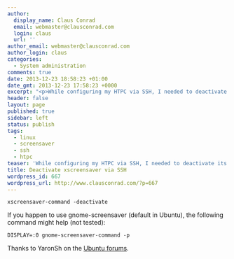```yaml
---
author:
  display_name: Claus Conrad
  email: webmaster@clausconrad.com
  login: claus
  url: ''
author_email: webmaster@clausconrad.com
author_login: claus
categories:
  - System administration
comments: true
date: 2013-12-23 18:58:23 +01:00
date_gmt: 2013-12-23 17:58:23 +0000
excerpt: "<p>While configuring my HTPC via SSH, I needed to deactivate its screensaver without having access to its own keyboard or mouse. Here's how to do that from the (SSH) command line:</p>\r\n"
header: false
layout: page
published: true
sidebar: left
status: publish
tags:
  - linux
  - screensaver
  - ssh
  - htpc
teaser: 'While configuring my HTPC via SSH, I needed to deactivate its screensaver without having access to its own keyboard or mouse. Here''s how to do that from the (SSH) command line:'
title: Deactivate xscreensaver via SSH
wordpress_id: 667
wordpress_url: http://www.clausconrad.com/?p=667
---
```

```shell
xscreensaver-command -deactivate
```

If you happen to use gnome-screensaver (default in Ubuntu), the following command might help (not tested):

```shell
DISPLAY=:0 gnome-screensaver-command -p
```

Thanks to YaronSh on the [Ubuntu forums](https://ubuntuforums.org/showthread.php?t=632580).
